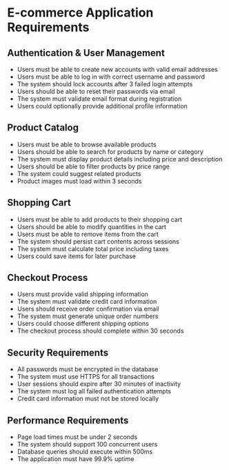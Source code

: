 # E-commerce Application Requirements

## Authentication & User Management

- Users must be able to create new accounts with valid email addresses
- Users must be able to log in with correct username and password
- The system should lock accounts after 3 failed login attempts
- Users should be able to reset their passwords via email
- The system must validate email format during registration
- Users could optionally provide additional profile information

## Product Catalog

- Users must be able to browse available products
- Users should be able to search for products by name or category
- The system must display product details including price and description
- Users should be able to filter products by price range
- The system could suggest related products
- Product images must load within 3 seconds

## Shopping Cart

- Users must be able to add products to their shopping cart
- Users should be able to modify quantities in the cart
- Users must be able to remove items from the cart
- The system should persist cart contents across sessions
- The system must calculate total price including taxes
- Users could save items for later purchase

## Checkout Process

- Users must provide valid shipping information
- The system must validate credit card information
- Users should receive order confirmation via email
- The system must generate unique order numbers
- Users could choose different shipping options
- The checkout process should complete within 30 seconds

## Security Requirements

- All passwords must be encrypted in the database
- The system must use HTTPS for all transactions
- User sessions should expire after 30 minutes of inactivity
- The system must log all failed authentication attempts
- Credit card information must not be stored locally

## Performance Requirements

- Page load times must be under 2 seconds
- The system should support 100 concurrent users
- Database queries should execute within 500ms
- The application must have 99.9% uptime
